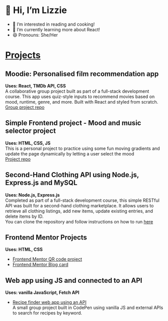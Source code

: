 # 👋 Hi, I’m Lizzie #
- 👀 I’m interested in reading and cooking!
- 🌱 I’m currently learning more about React!
- 😄 Pronouns: She/Her

# <ins>Projects</ins>

## Moodie: Personalised film recommendation app
**Uses: React, TMDb API, CSS** <br>
A collaborative group project built as part of a full-stack development course. This app uses quiz-style inputs to recommend movies based on mood, runtime, genre, and more. Built with React and styled from scratch. <br>
[Group project repo](https://github.com/esimscd/Moodie-Full-Stack-final-project.git)

## Simple Frontend project - Mood and music selector project <br>
**Uses: HTML, CSS, JS** <br>
This is a personal project to practice using some fun moving gradients and update the page dynamically by letting a user select the mood <br>
[Project repo](https://github.com/esimscd/mood-project.git)

## Second-Hand Clothing API using Node.js, Express.js and MySQL 
**Uses: Node.js, Express.js** <br>
Completed as part of a full-stack development course, this simple RESTful API was built for a second-hand clothing marketplace. It allows users to retrieve all clothing listings, add new items, update existing entries, and delete items by ID. <br>
You can clone the repository and follow instructions on how to run [here](https://github.com/esimscd/Assignments/tree/main/Assignment-4)

## Frontend Mentor Projects
**Uses: HTML, CSS**
* [Frontend Mentor QR code project](https://github.com/esimscd/QRcode.git)
* [Frontend Mentor Blog card](https://github.com/esimscd/BlogCard.git)

## Web app using JS and connected to an API
**Uses: vanilla JavaScript, Fetch API**
* [Recipe finder web app using an API](https://codepen.io/esim343/pen/abgMBGe) <br>
A small group project built in CodePen using vanilla JS and external APIs to search for recipes by keyword.

